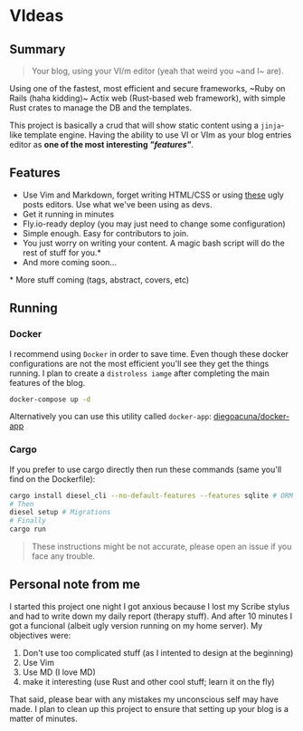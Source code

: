 # VIdeas

## Summary 
> Your blog, using your VI/m editor (yeah that weird you ~and I~ are). 

Using one of the fastest, most efficient and secure frameworks, ~Ruby on Rails (haha kidding)~ Actix web (Rust-based web framework), with simple Rust crates to manage the DB and the templates.

This project is basically a crud that will show static content using a `jinja`-like template engine. Having the ability to use VI or VIm as your blog entries editor as **one of the most interesting _"features"_**.

## Features
- Use Vim and Markdown, forget writing HTML/CSS or using [these](https://wordpress.org/support/files/2018/10/add-new-post.png) ugly posts editors. Use what we've been using as devs.
- Get it running in minutes
- Fly.io-ready deploy (you may just need to change some configuration)
- Simple enough. Easy for contributors to join.
- You just worry on writing your content. A magic bash script will do the rest of stuff for you.*
- And more coming soon...
    

\* More stuff coming (tags, abstract, covers, etc)

## Running

### Docker
I recommend using `Docker` in order to save time. Even though these docker configurations are not the most efficient you'll see they get the things running. I plan to create a `distroless iamge` after completing the main features of the blog.

```bash
docker-compose up -d
```
Alternatively you can use this utility called `docker-app`: [diegoacuna/docker-app](https://github.com/diegoacuna/docker-app)

### Cargo
If you prefer to use cargo directly then run these commands (same you'll find on the Dockerfile):
```bash
cargo install diesel_cli --no-default-features --features sqlite # ORM
# Then
diesel setup # Migrations
# Finally
cargo run
```

> These instructions might be not accurate, please open an issue if you face any trouble.

## Personal note from me
I started this project one night I got anxious because I lost my Scribe stylus and had to write down my daily report (therapy stuff). And after 10 minutes I got a funcional (albeit ugly version running on my home server). My objectives were:
1. Don't use too complicated stuff (as I intented to design at the beginning)
2. Use Vim
3. Use MD (I love MD)
4. make it interesting (use Rust and other cool stuff; learn it on the fly)

That said, please bear with any mistakes my unconscious self may have made. I plan to clean up this project to ensure that setting up your blog is a matter of minutes.

